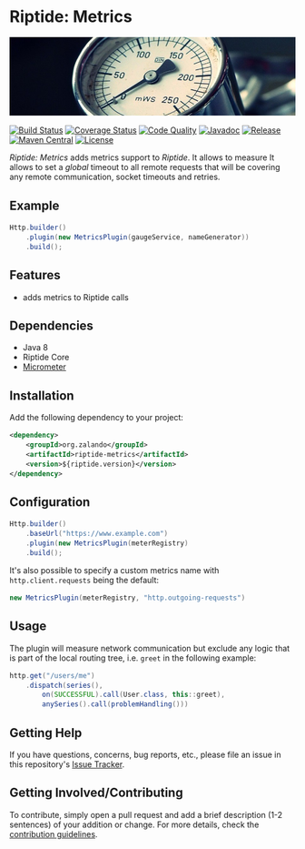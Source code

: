 # Riptide: Metrics

[![Gauge](../docs/gauge.jpg)](https://pixabay.com/en/pressure-gauge-meter-water-column-2644531/)

[![Build Status](https://img.shields.io/travis/zalando/riptide/master.svg)](https://travis-ci.org/zalando/riptide)
[![Coverage Status](https://img.shields.io/coveralls/zalando/riptide/master.svg)](https://coveralls.io/r/zalando/riptide)
[![Code Quality](https://img.shields.io/codacy/grade/1fbe3d16ca544c0c8589692632d114de/master.svg)](https://www.codacy.com/app/whiskeysierra/riptide)
[![Javadoc](https://www.javadoc.io/badge/org.zalando/riptide-metrics.svg)](http://www.javadoc.io/doc/org.zalando/riptide-metrics)
[![Release](https://img.shields.io/github/release/zalando/riptide.svg)](https://github.com/zalando/riptide/releases)
[![Maven Central](https://img.shields.io/maven-central/v/org.zalando/riptide-metrics.svg)](https://maven-badges.herokuapp.com/maven-central/org.zalando/riptide-metrics)
[![License](https://img.shields.io/badge/license-MIT-blue.svg)](https://raw.githubusercontent.com/zalando/riptide/master/LICENSE)

*Riptide: Metrics* adds metrics support to *Riptide*. It allows to measure
 It allows to set a *global* timeout to all remote requests
that will be covering any remote communication, socket timeouts and retries. 

## Example

```java
Http.builder()
    .plugin(new MetricsPlugin(gaugeService, nameGenerator))
    .build();
```

## Features

- adds metrics to Riptide calls

## Dependencies

- Java 8
- Riptide Core
- [Micrometer](https://micrometer.io/)

## Installation

Add the following dependency to your project:

```xml
<dependency>
    <groupId>org.zalando</groupId>
    <artifactId>riptide-metrics</artifactId>
    <version>${riptide.version}</version>
</dependency>
```

## Configuration

```java
Http.builder()
    .baseUrl("https://www.example.com")
    .plugin(new MetricsPlugin(meterRegistry)
    .build();
```

It's also possible to specify a custom metrics name with `http.client.requests` being the default:

```java
new MetricsPlugin(meterRegistry, "http.outgoing-requests")
```

## Usage

The plugin will measure network communication but exclude any logic that is part of the local routing tree, i.e. `greet`
in the following example:

```java
http.get("/users/me")
    .dispatch(series(),
        on(SUCCESSFUL).call(User.class, this::greet),
        anySeries().call(problemHandling()))
```

## Getting Help

If you have questions, concerns, bug reports, etc., please file an issue in this repository's [Issue Tracker](../../../../issues).

## Getting Involved/Contributing

To contribute, simply open a pull request and add a brief description (1-2 sentences) of your addition or change. For
more details, check the [contribution guidelines](../.github/CONTRIBUTING.md).
